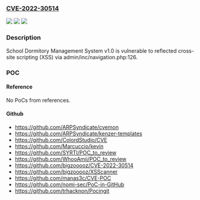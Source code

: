 ### [CVE-2022-30514](https://cve.mitre.org/cgi-bin/cvename.cgi?name=CVE-2022-30514)
![](https://img.shields.io/static/v1?label=Product&message=n%2Fa&color=blue)
![](https://img.shields.io/static/v1?label=Version&message=n%2Fa&color=blue)
![](https://img.shields.io/static/v1?label=Vulnerability&message=n%2Fa&color=brighgreen)

### Description

School Dormitory Management System v1.0 is vulnerable to reflected cross-site scripting (XSS) via admin/inc/navigation.php:126.

### POC

#### Reference
No PoCs from references.

#### Github
- https://github.com/ARPSyndicate/cvemon
- https://github.com/ARPSyndicate/kenzer-templates
- https://github.com/ColordStudio/CVE
- https://github.com/Marcuccio/kevin
- https://github.com/SYRTI/POC_to_review
- https://github.com/WhooAmii/POC_to_review
- https://github.com/bigzooooz/CVE-2022-30514
- https://github.com/bigzooooz/XSScanner
- https://github.com/manas3c/CVE-POC
- https://github.com/nomi-sec/PoC-in-GitHub
- https://github.com/trhacknon/Pocingit

